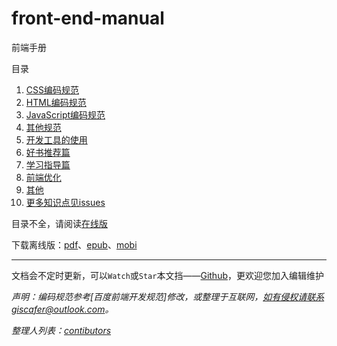 
# front-end-manual

前端手册

目录

 1. [CSS编码规范][1]
 2. [HTML编码规范][2]
 3. [JavaScript编码规范][3]
 4. [其他规范][4]
 5. [开发工具的使用][5]
 6. [好书推荐篇][6]
 7. [学习指导篇][7]
 8. [前端优化][8]
 9. [其他][9]
 9. [更多知识点见issues](https://github.com/giscafer/front-end-manual/issues/)

目录不全，请阅读[在线版](https://giscafer.gitbooks.io/front-end-manual/content/)

下载离线版：[pdf](https://www.gitbook.com/download/pdf/book/giscafer/front-end-manual)、[epub](https://www.gitbook.com/download/epub/book/giscafer/front-end-manual)、[mobi](https://www.gitbook.com/download/mobi/book/giscafer/front-end-manual)


---

文档会不定时更新，可以`Watch`或`Star`本文挡——[Github](https://github.com/giscafer/front-end-manual)，更欢迎您加入编辑维护

*声明：编码规范参考[百度前端开发规范]修改，或整理于互联网，如有侵权请联系giscafer@outlook.com。*

*整理人列表：[contibutors](https://github.com/giscafer/front-end-manual/graphs/contributors)*


  [1]: css-style-guide.md
  [2]: html-style-guide.md
  [3]: javascript-style-guide.md
  [4]: other-style-guide.md
  [5]: ./devtool/dev-tool-intro.md
  [6]: recommended-books.md
  [7]: study-guide.md
  [8]: web-performance-optimization.md
  [9]: ./other_tech/http-api-design.md